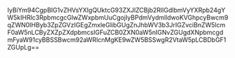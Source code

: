 IyBiYm94CgpBIG1vZHVsYXIgQUktcG93ZXJlZCBjb2RlIGdlbmVyYXRpb24gYW5kIHRlc3RpbmcgcGlwZWxpbmUuCgojIyBPdmVydmlldwoKVGhpcyBwcm9qZWN0IHByb3ZpZGVzIGEgZmxleGlibGUgZnJhbWV3b3JrIGZvciBnZW5lcmF0aW5nLCByZXZpZXdpbmcsIGFuZCB0ZXN0aW5nIGNvZGUgdXNpbmcgdmFyaW91cyBBSSBwcm92aWRlcnMgKE9wZW5BSSwgR2VtaW5pLCBDbGF1ZGUpLg==